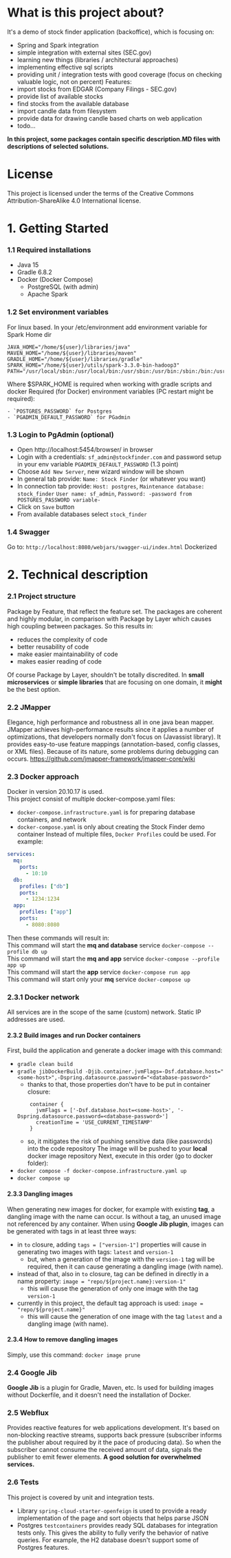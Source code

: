 # What is this project about?
It's a demo of stock finder application (backoffice), which is focusing on:
- Spring and Spark integration
- simple integration with external sites (SEC.gov)
- learning new things (libraries / architectural approaches)
- implementing effective sql scripts
- providing unit / integration tests with good coverage (focus on checking valuable logic, not on percent) 
Features:
- import stocks from EDGAR (Company Filings - SEC.gov)
- provide list of available stocks
- find stocks from the available database
- import candle data from filesystem
- provide data for drawing candle based charts on web application
- todo...

**In this project, some packages contain specific description.MD files with descriptions of selected solutions.**

# License
This project is licensed under the terms of the Creative Commons Attribution-ShareAlike 4.0 International license.

# 1. Getting Started

### 1.1 Required installations
- Java 15
- Gradle 6.8.2
- Docker (Docker Compose)
  - PostgreSQL (with admin)
  - Apache Spark

### 1.2 Set environment variables
For linux based. In your /etc/environment add environment variable for Spark Home dir
```text
JAVA_HOME="/home/${user}/libraries/java"
MAVEN_HOME="/home/${user}/libraries/maven"
GRADLE_HOME="/home/${user}/libraries/gradle"
SPARK_HOME="/home/${user}/utils/spark-3.3.0-bin-hadoop3"
PATH="/usr/local/sbin:/usr/local/bin:/usr/sbin:/usr/bin:/sbin:/bin:/usr/games:/usr/local/games:/snap/bin:$JAVA_HOME/bin:$GRADLE_HOME/bin:$SPARK_HOME/bin"
```
Where $SPARK_HOME is required when working with gradle scripts and docker
Required (for Docker) environment variables (PC restart might be required):
```text
- `POSTGRES_PASSWORD` for Postgres
- `PGADMIN_DEFAULT_PASSWORD` for PGadmin
```

### 1.3 Login to PgAdmin (optional)
- Open http://localhost:5454/browser/ in browser
- Login with a credentials: `sf_admin@stockfinder.com` and password setup in your env variable `PGADMIN_DEFAULT_PASSWORD` (1.3 point)
- Choose `Add New Server`, new wizard window will be shown
- In general tab provide: `Name: Stock Finder` (or whatever you want)
- In connection tab provide: `Host: postgres`, `Maintenance database: stock_finder` `User name: sf_admin`, `Password: -password from POSTGRES_PASSWORD variable-`
- Click on `Save` button
- From available databases select `stock_finder`

### 1.4 Swagger
Go to: `http://localhost:8080/webjars/swagger-ui/index.html`
Dockerized
# 2. Technical description

### 2.1 Project structure
Package by Feature, that reflect the feature set. The packages are coherent and highly modular, in comparison with Package by Layer which causes high coupling between packages.
So this results in:
- reduces the complexity of code
- better reusability of code
- make easier maintainability of code
- makes easier reading of code 

Of course Package by Layer, shouldn't be totally discredited. In **small microservices** or **simple libraries** that are focusing on one domain, it **might** be the best option.  

### 2.2 JMapper
Elegance, high performance and robustness all in one java bean mapper.
JMapper achieves high-performance results since it applies a number of optimizations, that developers normally don't focus on (Javassist library).
It provides easy-to-use feature mappings (annotation-based, config classes, or XML files). Because of its nature, some problems during debugging can occurs. 
https://github.com/jmapper-framework/jmapper-core/wiki

### 2.3 Docker approach
Docker in version 20.10.17 is used.<br>
This project consist of multiple docker-compose.yaml files:
- `docker-compose.infrastructure.yaml` is for preparing database containers, and network
- `docker-compose.yaml` is only about creating the Stock Finder demo container
  Instead of multiple files, `Docker Profiles` could be used.
  For example:
```yaml
services:
  mq:
    ports:
      - 10:10
  db:
    profiles: ["db"]
    ports:
      - 1234:1234
  app:
    profiles: ["app"]
    ports:
      - 8080:8080
```
Then these commands will result in:<br>
This command will start the **mq and database** service `docker-compose --profile db up` <br>
This command will start the **mq and app** service `docker-compose --profile app up`<br>
This command will start the **app** service `docker-compose run app` <br>
This command will start only your **mq** service `docker-compose up`

### 2.3.1 Docker network
All services are in the scope of the same (custom) network. Static IP addresses are used.

#### 2.3.2 Build images and run Docker containers
First, build the application and generate a docker image with this command:
- `gradle clean build`
- `gradle jibDockerBuild -Djib.container.jvmFlags=-Dsf.database.host="<some-host>",-Dspring.datasource.password="<database-password>"`
  - thanks to that, those properties don't have to be put in container closure:
  ```text
      container {
        jvmFlags = ['-Dsf.database.host=<some-host>', '-Dspring.datasource.password=<database-password>']
        creationTime = 'USE_CURRENT_TIMESTAMP'
      }
  ```
  - so, it mitigates the risk of pushing sensitive data (like passwords) into the code repository
The image will be pushed to your **local** docker image repository
Next, execute in this order (go to docker folder):
- `docker compose -f docker-compose.infrastructure.yaml up`
- `docker compose up`

#### 2.3.3 Dangling images
When generating new images for docker, for example with existing **tag**, a dangling image with the name <none> can occur. Is without a tag, an unused image not referenced by any container.
When using **Google Jib plugin**, images can be generated with tags in at least three ways:
- in `to` closure, adding `tags = ["version-1"]` properties will cause in generating two images with tags: `latest` and `version-1`
  - but, when a generation of the image with the `version-1` tag will be required, then it can cause generating a dangling image (with <none> name).
- instead of that, also in `to` closure, tag can be defined in directly in a name property: `image = "repo/${project.name}:version-1"`
  - this will cause the generation of only one image with the tag `version-1`
- currently in this project, the default tag approach is used: `image = "repo/${project.name}"`
  - this will cause the generation of one image with the tag `latest` and a dangling image (with <none> name).

#### 2.3.4 How to remove dangling images
Simply, use this command: `docker image prune`

### 2.4 Google Jib
**Google Jib** is a plugin for Gradle, Maven, etc. Is used for building images without Dockerfile, and it doesn't need the installation of Docker.

### 2.5 Webflux
Provides reactive features for web applications development. It's based on non-blocking reactive streams,
supports back pressure (subscriber informs the publisher about required by it the pace of producing data).
So when the subscriber cannot consume the received amount of data, signals the publisher to emit fewer elements.
**A good solution for overwhelmed services.**

### 2.6 Tests
This project is covered by unit and integration tests. 
- Library `spring-cloud-starter-openfeign` is used to provide a ready implementation of the page and sort objects that helps parse JSON
- Postgres `testcontainers` provides ready SQL databases for integration tests only. This gives the ability to fully verify the behavior of native queries. For example, the H2 database doesn't support some of Postgres features.  
